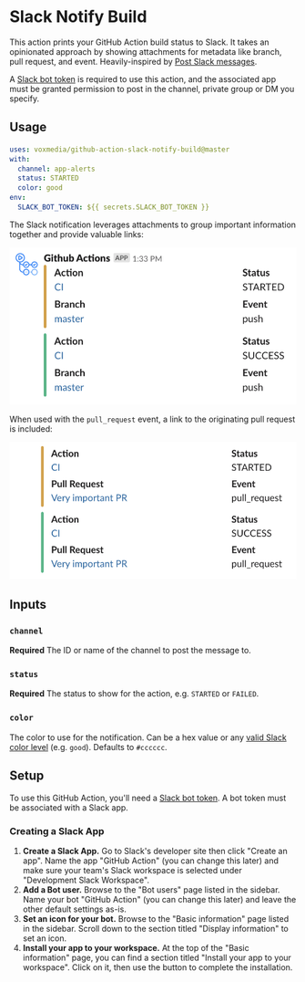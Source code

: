 # Slack Notify Build

This action prints your GitHub Action build status to Slack. It takes an opinionated approach by showing attachments for metadata like branch, pull request, and event. Heavily-inspired by [Post Slack messages](https://github.com/marketplace/actions/post-slack-message).

A [Slack bot token](https://api.slack.com/docs/token-types) is required to use this action, and the associated app must be granted permission to post in the channel, private group or DM you specify.

## Usage

```yaml
uses: voxmedia/github-action-slack-notify-build@master
with:
  channel: app-alerts
  status: STARTED
  color: good
env:
  SLACK_BOT_TOKEN: ${{ secrets.SLACK_BOT_TOKEN }}
```

The Slack notification leverages attachments to group important information together and provide valuable links:

![Screenshot of the push event](./docs/push.png)

When used with the `pull_request` event, a link to the originating pull request is included:

![Screenshot of the pull_request event](./docs/pr.png)

## Inputs

### `channel`

**Required** The ID or name of the channel to post the message to.

### `status`

**Required** The status to show for the action, e.g. `STARTED` or `FAILED`.

### `color`

The color to use for the notification. Can be a hex value or any [valid Slack color level](https://api.slack.com/docs/message-attachments#color) (e.g. `good`). Defaults to `#cccccc`.

## Setup

To use this GitHub Action, you'll need a [Slack bot token](https://api.slack.com/docs/token-types). A bot token must be associated with a Slack app.

### Creating a Slack App

1. **Create a Slack App.** Go to Slack's developer site then click "Create an app". Name the app "GitHub Action" (you can change this later) and make sure your team's Slack workspace is selected under "Development Slack Workspace".
1. **Add a Bot user.** Browse to the "Bot users" page listed in the sidebar. Name your bot "GitHub Action" (you can change this later) and leave the other default settings as-is.
1. **Set an icon for your bot.** Browse to the "Basic information" page listed in the sidebar. Scroll down to the section titled "Display information" to set an icon.
1. **Install your app to your workspace.** At the top of the "Basic information" page, you can find a section titled "Install your app to your workspace". Click on it, then use the button to complete the installation.


